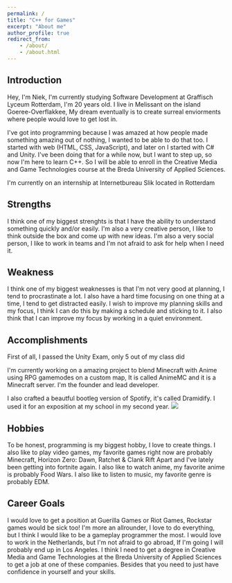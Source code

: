 ```yaml
---
permalink: /
title: "C++ for Games"
excerpt: "About me"
author_profile: true
redirect_from:
    - /about/
    - /about.html
---
```


## Introduction

Hey, I'm Niek, I'm currently studying Software Development at Graffisch Lyceum Rotterdam, I'm 20 years old. I live in Melissant on the island Goeree-Overflakkee, My dream eventually is to create surreal enviorments where people would love to get lost in.

I've got into programming because I was amazed at how people made something amazing out of nothing, I wanted to be able to do that too. I started with web (HTML, CSS, JavaScript), and later on I started with C# and Unity. I've been doing that for a while now, but I want to step up, so now I'm here to learn C++. So I will be able to enroll in the Creative Media and Game Technologies course at the Breda University of Applied Sciences.

I'm currently on an internship at Internetbureau Slik located in Rotterdam

## Strengths

<!---
What are your strengths? What are you good at? Are you good in math? Do you like solving difficult problems? Do you consider yourself a critical thinker? Do you like to work in teams or do you do better as a solo flyer? What will you do to nourish your strengths?
-->

I think one of my biggest strenghts is that I have the ability to understand something quickly and/or easily. I'm also a very creative person, I like to think outside the box and come up with new ideas. I'm also a very social person, I like to work in teams and I'm not afraid to ask for help when I need it.

## Weakness

<!---
What are you not so good at? What do you find difficult? What do you want to improve about yourself? How do you think you can realize those improvements?
-->

I think one of my biggest weaknesses is that I'm not very good at planning, I tend to procrastinate a lot. I also have a hard time focusing on one thing at a time, I tend to get distracted easily. I wish to improve my planning skills and my focus, I think I can do this by making a schedule and sticking to it. I also think that I can improve my focus by working in a quiet environment.

## Accomplishments

First of all, I passed the Unity Exam, only 5 out of my class did

<div data-iframe-width="150" data-iframe-height="270" data-share-badge-id="bf1430b9-eda5-437d-8778-9b99d10f1283" data-share-badge-host="https://www.credly.com"></div><script type="text/javascript" async src="//cdn.credly.com/assets/utilities/embed.js"></script>

I'm currently working on a amazing project to blend Minecraft with Anime using RPG gamemodes on a custom map, It is called AnimeMC and it is a Minecraft server. I'm the founder and lead developer.

I also crafted a beautful bootleg version of Spotify, it's called Dramidify. I used it for an exposition at my school in my second year.
<img src="https://i.imgur.com/gpN1RXO.jpg">

## Hobbies

<!---
What do you like doing in your spare time? What is your favorite video game (right now)? What kind of movies do you like? What kind of music do you like? Where is your favorite vacation spot?
-->

To be honest, programming is my biggest hobby, I love to create things. I also like to play video games, my favorite games right now are probably Minecraft, Horizon Zero: Dawn, Ratchet & Clank Rift Apart and I've lately been getting into fortnite again. I also like to watch anime, my favorite anime is probably Food Wars. I also like to listen to music, my favorite genre is probably EDM.

## Career Goals

<!---
What do you want to do when you graduate? What role do you see yourself in? Do you want to be the graphics programmer on your team or the gameplay programmer? Or maybe you are more interested in physics programming? Or maybe you'd just rather be the all-in-one guy that can help everyone in your team? Where do you want to work? Be specific! What companies appeal to you? Do you want to work in your home country or abroad? What steps do you need to take in order to acquire this job?
-->

I would love to get a position at Guerilla Games or Riot Games, Rockstar games would be sick too! I'm more an allrounder, I love to do everything, but I think I would like to be a gameplay programmer the most. I would love to work in the Netherlands, but I'm not afraid to go abroad, If I'm going I will probably end up in Los Angeles. I think I need to get a degree in Creative Media and Game Technologies at the Breda University of Applied Sciences to get a job at one of these companies. Besides that you need to just have confidence in yourself and your skills.

